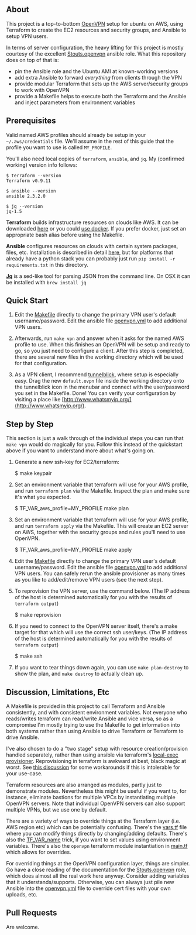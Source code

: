 ## About

This project is a top-to-bottom [OpenVPN](https://openvpn.net/) setup for ubuntu on AWS, using Terraform to create the EC2 resources and security groups, and Ansible to setup VPN users.

In terms of server configuration, the heavy lifting for this project is mostly courtesy of the excellent [Stouts.openvpn](https://github.com/Stouts/Stouts.openvpn) ansible role.  What this repository does on top of that is:

  * pin the Ansible role and the Ubuntu AMI at known-working versions
  * add extra Ansible to forward *everything* from clients through the VPN
  * provide modular Terraform that sets up the AWS server/security groups to work with OpenVPN
  * provide a Makefile helps to execute both the Terraform and the Ansible and inject parameters from environment variables

## Prerequisites

Valid named AWS profiles should already be setup in your `~/.aws/credentials` file.  We'll assume in the rest of this guide that the profile you want to use is called `MY_PROFILE`.

You'll also need local copies of `terraform`, `ansible`, and `jq`.  My (confirmed working) version info follows:

    $ terraform --version
    Terraform v0.9.11

    $ ansible --version
    ansible 2.3.2.0

    $ jq --version
    jq-1.5

**Terraform** builds infrastructure resources on clouds like AWS.  It can be downloaded [here](https://www.terraform.io/downloads.html) or you could [use docker](https://hub.docker.com/r/hashicorp/terraform/).  If you prefer docker, just set an appropriate bash alias before using the Makefile.

**Ansible** configures resources on clouds with certain system packages, files, etc.  Installation is described in detail  [here](http://docs.ansible.com/ansible/latest/intro_installation.html), but for platforms that already have a python stack you can probably just run `pip install -r requirements.txt` in this directory.

**[Jq](https://stedolan.github.io/jq/)** is a sed-like tool for parsing JSON from the command line.  On OSX it can be installed with `brew install jq`

## Quick Start

1. Edit the [Makefile](Makefile) directly to change the primary VPN user's default username/password. Edit the ansible file [openvpn.yml](openvpn.yml) to add additional VPN users.

2. Afterwards, run `make vpn` and answer when it asks for the named AWS profile to use.  When this finishes an OpenVPN will be setup and ready to go, so you just need to configure a client.  After this step is completed, there are several new files in the working directory which will be used for that configuration.

3. As a VPN client, I recommend [tunnelblick](https://tunnelblick.net), where setup is especially easy.  Drag the new `default.ovpn` file inside the working directory onto the tunnelblick icon in the menubar and connect with the user/password you set in the Makefile.  Done!  You can verify your configuration by visiting a place like [http://www.whatsmyip.org/](http://www.whatsmyip.org/).

## Step by Step

This section is just a walk through of the individual steps you can run that `make vpn` would do magically for you.  Follow this instead of the quickstart above if you want to understand more about what's going on.

1. Generate a new ssh-key for EC2/terraform:

    $ make keypair

2. Set an environment variable that terraform will use for your AWS profile, and run `terraform plan` via the Makefile.  Inspect the plan and make sure it's what you expected.

    $ TF_VAR_aws_profile=MY_PROFILE make plan

3. Set an environment variable that terraform will use for your AWS profile, and run `terraform apply` via the Makefile.  This will create an EC2 server on AWS, together with the security groups and rules you'll need to use OpenVPN.

    $ TF_VAR_aws_profile=MY_PROFILE make apply

4. Edit the [Makefile](Makefile) directly to change the primary VPN user's default username/password. Edit the ansible file [openvpn.yml](openvpn.yml) to add additional VPN users. You can safely rerun the ansible provisioner as many times as you like to add/edit/remove VPN users (see the next step).

5.  To reprovision the VPN server, use the command below.  (The IP address of the host is determined automatically for you with the results of `terraform output`)

    $ make reprovision

5. If you need to connect to the OpenVPN server itself, there's a make target for that which will use the correct ssh user/keys.  (The IP address of the host is determined automatically for you with the results of `terraform output`)

    $ make ssh

6. If you want to tear things down again, you can use `make plan-destroy` to show the plan, and `make destroy` to actually clean up.

## Discussion, Limitations, Etc

A Makefile is provided in this project to call Terraform and Ansible consistently, and with consistent environment variables.  Not everyone who reads/writes terraform can read/write Ansible and vice versa, so as a compromise I'm mostly trying to use the Makefile to get information into both systems rather than using Ansible to drive Terraform or Terraform to drive Ansible.

I've also chosen to do a "two stage" setup with resource creation/provision handled separately, rather than using ansible via terraform's [local-exec provisioner](https://www.terraform.io/docs/provisioners/local-exec.html).  Reprovisioning in terraform is awkward at best, black magic at worst.  See [this discussion](https://github.com/hashicorp/terraform/issues/3193) for some workarounds if this is intolerable for your use-case.

Terraform resources are also arranged as modules, partly just to demonstrate modules.  Nevertheless this might be useful if you want to, for instance, eliminate bastions for multiple VPCs by instantiating multiple OpenVPN servers.  Note that individual OpenVPN servers can also support multiple VPNs, but we use one by default.

There are a variety of ways to override things at the Terraform layer (i.e. AWS region etc) which can be potentially confusing.  There's the [vars.tf](vars.tf) file where you can modify things directly by changing/adding defaults.  There's also the  [TF_VAR_name](https://www.terraform.io/docs/configuration/environment-variables.html#tf_var_name) trick, if you want to set values using environment variables.  There's also the `openvpn` terraform module instantiation in [main.tf](main.tf) which allows for overrides.

For overriding things at the OpenVPN configuration layer, things are simpler.  Go have a close reading of the documentation for the [Stouts.openvpn](https://github.com/Stouts/Stouts.openvpn) role, which does almost all the real work here anyway.  Consider adding variables that it understands/supports.  Otherwise, you can always just pile new Ansible into the [openvpn.yml](openvpn.yml) file to override cert files with your own uploads, etc.

## Pull Requests

Are welcome.
